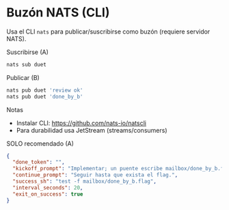Buzón NATS (CLI)
================

Usa el CLI `nats` para publicar/suscribirse como buzón (requiere servidor NATS).

Suscribirse (A)
```bash
nats sub duet
```

Publicar (B)
```bash
nats pub duet 'review ok'
nats pub duet 'done_by_b'
```

Notas
- Instalar CLI: https://github.com/nats-io/natscli
- Para durabilidad usa JetStream (streams/consumers)

SOLO recomendado (A)
```json
{
  "done_token": "",
  "kickoff_prompt": "Implementar; un puente escribe mailbox/done_by_b.flag cuando NATS recibe done_by_b.",
  "continue_prompt": "Seguir hasta que exista el flag.",
  "success_sh": "test -f mailbox/done_by_b.flag",
  "interval_seconds": 20,
  "exit_on_success": true
}
```
